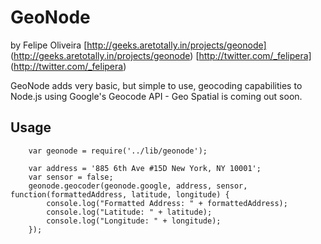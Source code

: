 # GeoNode
by Felipe Oliveira
[http://geeks.aretotally.in/projects/geonode] (http://geeks.aretotally.in/projects/geonode)
[http://twitter.com/_felipera] (http://twitter.com/_felipera)

GeoNode adds very basic, but simple to use, geocoding capabilities to Node.js using Google's Geocode API - Geo Spatial is coming out soon.

## Usage

		var geonode = require('../lib/geonode');
		
		var address = '885 6th Ave #15D New York, NY 10001';
		var sensor = false;
		geonode.geocoder(geonode.google, address, sensor, function(formattedAddress, latitude, longitude) {
			console.log("Formatted Address: " + formattedAddress);
			console.log("Latitude: " + latitude);
			console.log("Longitude: " + longitude);
		});
